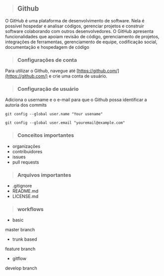 >## Github
O GitHub é uma plataforma de desenvolvimento de software. Nela é possível hospedar e analisar códigos, gerenciar projetos e construir software colaborando com outros desenvolvedores.
O GitHub apresenta funcionalidades que apoiam revisão de código, gerenciamento de projetos, integrações de ferramentas, gerenciamento de equipe, codificação social, documentação e hospedagem de código

>### Configurações de conta
Para utilizar o Github, navegue até [https://github.com/](https://github.com/) e crie uma conta de usuário.

>### Configuração de usuário
Adiciona o username e o e-mail para que o Github possa identificar a autoria dos commits

```
git config --global user.name "Your usename"
```

```
git config --global user.email "youremail@example.com"
```

>### Conceitos importantes
- organizações
- contribuidores
- issues
- pull requests

>### Arquivos importantes
- .gitignore
- README.md
- LICENSE.md

>### workflows
- basic

master branch
- trunk based

feature branch
- gitflow

develop branch